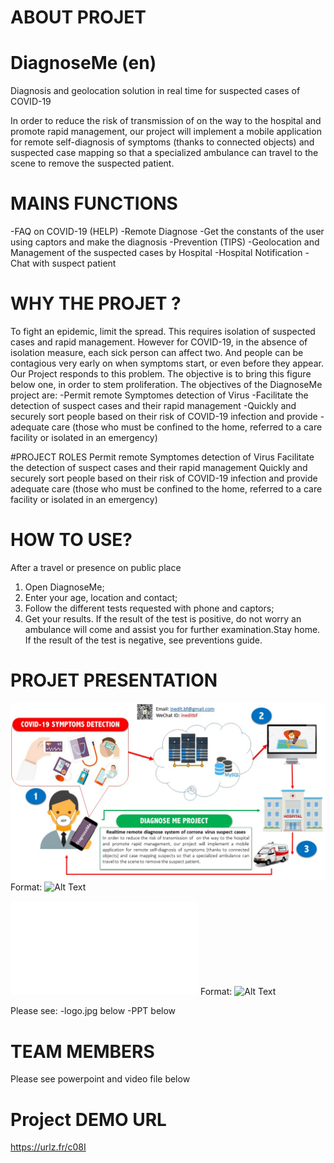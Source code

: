 ﻿
# ABOUT PROJET

# DiagnoseMe (en)
Diagnosis and geolocation solution in real time for suspected cases of COVID-19

In order to reduce the risk of transmission of  on the way to the hospital and promote rapid management, our project will implement a mobile application for remote self-diagnosis of symptoms (thanks to connected objects) and suspected case mapping  so that a specialized ambulance can travel to the scene to remove the suspected patient.
   
# MAINS FUNCTIONS
-FAQ on COVID-19 (HELP)
-Remote Diagnose
-Get the constants of the user using captors and make the diagnosis
-Prevention (TIPS)
-Geolocation and Management of the suspected cases by Hospital 
-Hospital Notification
-Chat with suspect patient

# WHY THE PROJET ?
To fight an epidemic, limit the spread. This requires isolation of suspected cases and rapid management. 
However for COVID-19, in the absence of isolation measure, each sick person can affect two.
And people can be contagious very early on when symptoms start, or even before they appear. Our Project responds to this problem. The objective is to bring this figure below one, in order to stem proliferation.
The objectives of the DiagnoseMe project are:
-Permit remote Symptomes detection of Virus
-Facilitate the detection of suspect cases and their rapid management
-Quickly and securely sort people based on their risk of COVID-19 infection and provide -adequate care (those who must be confined to the home, referred to a care facility or isolated in an emergency)

#PROJECT ROLES
Permit remote Symptomes detection of Virus
Facilitate the detection of suspect cases and their rapid management
Quickly and securely sort people based on their risk of COVID-19 infection and provide adequate care (those who must be confined to the home, referred to a care facility or isolated in an emergency)


# HOW TO USE?
After a travel or presence on public place 
1.  Open DiagnoseMe;
2. Enter your age, location and contact;
3. Follow the different tests requested with phone and captors;
4. Get your results.
If the result of the test is positive, do not worry an ambulance will come and assist you for further examination.Stay home.
If the result of the test is negative, see preventions guide.



# PROJET PRESENTATION


![Schematic Presentation](logo.jpg)
Format: ![Alt Text](url)

![PPT](DiagnoseMe.pdf)
Format: ![Alt Text](url)

Please see:
-logo.jpg below
-PPT below 



# TEAM MEMBERS


Please see powerpoint and video file below


# Project DEMO URL
https://urlz.fr/c08I

